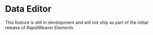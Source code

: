 # Data Editor

This feature is still in development and will not ship as part of the initial release of RapidWeaver Elements.
